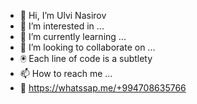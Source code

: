 - 👋 Hi, I’m Ulvi Nasirov
- 👀 I’m interested in ...
- 🌱 I’m currently learning ...
- 💞️ I’m looking to collaborate on ...
- 🖲️ Each line of code is a subtlety
- 📫 How to reach me ...
- 📱 https://whatssap.me/+994708635766

<!---
Ulvi Nasirov is a ✨ special ✨ repository because its `README.md` (this file) appears on your GitHub profile.
You can click the Preview link to take a look at your changes.
--->
